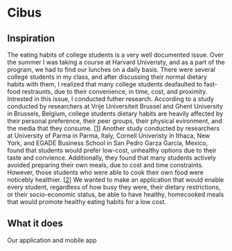 # Cibus

## Inspiration
The eating habits of college students is a very well documented issue. Over the summer I was taking a course at Harvard Univeristy, and as a part of the program, we had to find our lunches on a daily basis. There were several college students in my class, and after discussing their normal dietary habits with them, I realized that many college students deafaulted to fast-food restraunts, due to their convenience, in time, cost, and proximity. Intrested in this issue, I conducted futher research. According to a study conducted by researchers at Vrije Universiteit Brussel and Ghent University in Brussels, Belgium, college students dietary habits are heavily affected by their personal preference, their peer groups, their physical evironment, and the media that they consume. \[[1](https://www.ncbi.nlm.nih.gov/pmc/articles/PMC3905922/)\] Another study conducted by researchers at University of Parma in Parma, Italy, Cornell Univeristy in Ithaca, New York, and EGADE Business School in San Pedro Garza García, Mexico, found that students would prefer low-cost, unhealthy options due to their taste and convience. Additionally, they found that many students actively avoided preparing their own meals, due to cost and time constraints. However, those students who were able to cook their own food were noticebly healthier. \[[2](https://www.ncbi.nlm.nih.gov/pmc/articles/PMC6315356/)\] We wanted to make an application that would enable every student, regardless of how busy they were, their dietary restrictions, or their socio-economic status, be able to have healthy, homecooked meals that would promote healthy eating habits for a low cost.

## What it does
Our application and mobile app 

